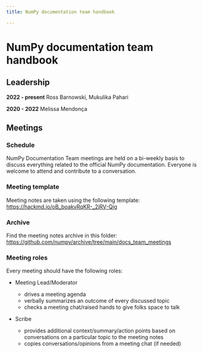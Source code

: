 ```yaml
---
title: NumPy documentation team handbook

---
```



# NumPy documentation team handbook


## Leadership

**2022 - present**  Ross Barnowski, Mukulika Pahari

**2020 - 2022** Melissa Mendonça

## Meetings


### **Schedule**

NumPy Documentation Team meetings are held on a bi-weekly basis to discuss
everything related to the official NumPy documentation. 
Everyone is welcome to attend and contribute to a conversation.

### **Meeting template**

Meeting notes are taken using the following template: https://hackmd.io/oB_boakvRqKR-_2jRV-Qjg

### **Archive**

Find the meeting notes archive in this folder: https://github.com/numpy/archive/tree/main/docs_team_meetings

### **Meeting roles**

Every meeting should have the following roles:


- Meeting Lead/Moderator
  - drives a meeting agenda
  - verbally summarizes an outcome of every discussed topic
  - checks a meeting chat/raised hands to give folks space to talk

- Scribe
  - provides additional context/summary/action points based on conversations on a particular topic to the meeting notes
  - copies conversations/opinions from a meeting chat (if needed)



